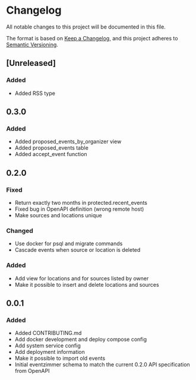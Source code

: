 # Changelog
All notable changes to this project will be documented in this file.

The format is based on [Keep a Changelog](https://keepachangelog.com/en/1.0.0/),
and this project adheres to [Semantic Versioning](https://semver.org/spec/v2.0.0.html).

## [Unreleased]
### Added
- Added RSS type

## 0.3.0
### Added
- Added proposed_events_by_organizer view
- Added proposed_events table
- Added accept_event function

## 0.2.0
### Fixed
- Return exactly two months in protected.recent_events
- Fixed bug in OpenAPI definition (wrong remote host)
- Make sources and locations unique

### Changed
- Use docker for psql and migrate commands
- Cascade events when source or location is deleted

### Added 
- Add view for locations and for sources listed by owner
- Make it possible to insert and delete locations and sources

## 0.0.1
### Added
- Added CONTRIBUTING.md
- Add docker development and deploy compose config
- Add system service config
- Add deployment information
- Make it possible to import old events
- Initial eventzimmer schema to match the current 0.2.0 API specification from OpenAPI
